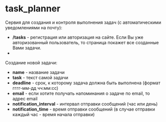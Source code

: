 # task_planner

Сервия для создания и контроля выполнения задач (с автоматическими уведомлениями на почту):
- **/tasks** - регистрация или авторизация на сайте. Если Вы уже авторизованный пользователь, то страница покажет все созданные Вами задачи.
- 
Создание новой задачи:
- **name** - название задачи
- **task** - текст самой задачи
- **deadline** - срок, к которому задача должна быть выполнена (формат гггг-мм-дд чч:мм:сс)
- **email** - если хотите получать напоминания о задаче по email, то адрес email
- **notification_interval** - интервал отправки сообщений (час или день)
- **notification_time** - время отправки сообщений (в случае отправки каждый час - время начала отправки)